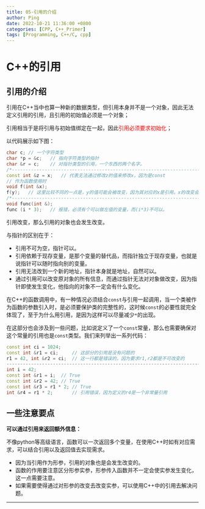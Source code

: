 ```yaml
---
title: 05-引用的介绍
author: Ping
date: 2022-10-21 11:36:00 +0800
categories: [CPP, C++_Primer]
tags: [Programming, C++/C, cpp]
---
```


# C++的引用

## 引用的介绍

引用在C++当中也算一种新的数据类型，但引用本身并不是一个对象，因此无法定义引用的引用，且引用的初始值必须是一个对象；

引用相当于是将引用与初始值绑定在一起，因此<font color="red">引用必须要求初始化</font>；

以代码展示如下图：

```c++
char c; // 一个字符类型
char *p = &c;   // 指向字符类型的指针
char &r = c;    // 对指针类型的引用，一个东西的两个名字。 
/*----------------------------------------------------------------------------*/
const int &z = x;   // 代表无法通过修改z的值来修改x，因为是const
// 作为函数使用时
void f(int &x);
f(y);   // 这里比较不同的一点是，y的值可能会被改变，因为其对应的x是引用。x的改变会导致y的改变。
/*----------------------------------------------------------------------------*/
void func(int &);
func (i * 3);   // 报错，必须有个可以做左值的变量，而(i*3)不可以。
```

引用改变，那么引用的对象也会发生改变。

与指针的区别在于：

- 引用不可为空，指针可以。
- 引用依赖于现存变量，是那个变量的替代品，而指针独立于现存变量，也就是说指针可以随时指向别的变量。
- 引用无法改到一个新的地址，指针本身就是地址，自然可以。
- 通过引用可以改变原对象的所有信息，而通过指针无法对对象做改变，因为指针即使发生变化，他指向的对象不一定会有什么变化。

在C++的函数调用中，有一种情况必须结合`const`与引用一起调用，当一个类被作为函数的参数引入时，是必须要保护类的完整性的，这时候`const`的必要性就完全体现了，至于为什么用引用，是因为这样可以尽量减少`*`的出现。

在这部分也会涉及到一些问题，比如说定义了一个`const`常量，那么也需要确保对这个常量的引用也是`const`类型。我们来列举出一系列代码：

```c++
const int ci = 1024;
const int &r1 = ci;     // 这部分的引用是没有问题的
r1 = 42, int &r2 = ci;  // 这一行都是错误的，因为要求r1,r2都是不可改变的
------------------------------------------------------------------------------
int i = 42;
const int &r1 = i;  // True
const int &r2 = 42; // True
const int &r3 = r1 * 2; // True
int &r4 = r1 * 2;       // 引用错误，因为定义的r4是一个非常量引用
```

## 一些注意要点

**可以通过引用来返回额外信息：**

不像python等高级语言，函数可以一次返回多个变量，在使用C++时如有对应需求，可以结合引用以及返回值去实现需求。

- 因为当引用作为形参，引用的对象也是会发生改变的。
- 函数的作用要注意区分形参实参，形参传入函数并不一定会使实参发生变化，这一点需要注意。
- 如果需要使得通过对形参的改变去改变实参，可以使用C++中的引用去解决问题。

---